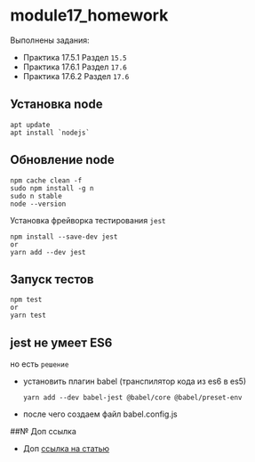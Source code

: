 # module17_homework

Выполнены задания:

- Практика 17.5.1 Раздел `15.5` 
- Практика 17.6.1 Раздел `17.6`
- Практика 17.6.2 Раздел `17.6`

## Установка node
```
apt update
apt install `nodejs`
```
## Обновление node
```
npm cache clean -f
sudo npm install -g n
sudo n stable
node --version
```


Установка фрейворка тестирования `jest`
```
npm install --save-dev jest
or
yarn add --dev jest
```


## Запуск тестов
```
npm test
or
yarn test

```

## jest не умеет ES6
но есть `решение`

- установить плагин babel (транспилятор кода из es6 в  es5)
    ```
    yarn add --dev babel-jest @babel/core @babel/preset-env
    ```
- после чего создаем файл babel.config.js

##№ Доп ссылка 
 - Доп [ссылка на статью](https://telegra.ph/Nodejs-npm-yarn-install-10-14)